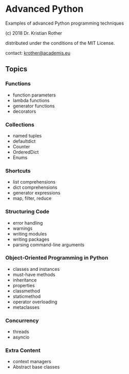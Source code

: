
# Advanced Python

Examples of advanced Python programming techniques

(c) 2018 Dr. Kristian Rother

distributed under the conditions of the MIT License.

contact: krother@academis.eu

## Topics

### Functions

* function parameters
* lambda functions
* generator functions
* decorators

### Collections

* named tuples
* defaultdict
* Counter
* OrderedDict
* Enums

### Shortcuts

* list comprehensions
* dict comprehensions
* generator expressions
* map, filter, reduce

### Structuring Code

* error handling
* warnings
* writing modules
* writing packages
* parsing command-line arguments

### Object-Oriented Programming in Python

* classes and instances
* must-have methods
* inheritance
* properties
* classmethod
* staticmethod
* operator overloading
* metaclasses

### Concurrency

* threads
* asyncio

### Extra Content

* context managers
* Abstract base classes
